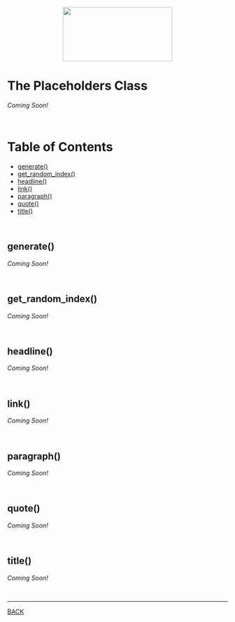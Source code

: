 <p align="center">
  <img width="250" height="124" src="https://user-images.githubusercontent.com/33532265/121102624-0ec55000-c7cc-11eb-8350-a0d59a2c0b46.png">
</p>



# The Placeholders Class

_Coming Soon!_

<br>



# Table of Contents

* [generate()](#generate)
* [get_random_index()](#get_random_index)
* [headline()](#headline)
* [link()](#link)
* [paragraph()](#paragraph)
* [quote()](#quote)
* [title()](#title)

<br>



## generate()

_Coming Soon!_



<br>



## get_random_index()

_Coming Soon!_



<br>



## headline()

_Coming Soon!_



<br>



## link()

_Coming Soon!_



<br>



## paragraph()

_Coming Soon!_



<br>



## quote()

_Coming Soon!_



<br>



## title()

_Coming Soon!_



<br>

---


[BACK](../README.md)
